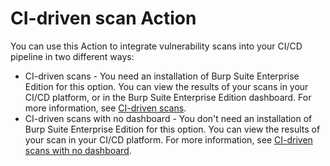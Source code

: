 # CI-driven scan Action

You can use this Action to integrate vulnerability scans into your CI/CD pipeline in two different ways:
* CI-driven scans - You need an installation of Burp Suite Enterprise Edition for this option. You can view the results of your scans in your CI/CD platform, or in the Burp Suite Enterprise Edition dashboard. For more information, see [CI-driven scans](./ci-driven-scans-with-no-dashboard.md).
* CI-driven scans with no dashboard - You don't need an installation of Burp Suite Enterprise Edition for this option. You can view the results of your scan in your CI/CD platform. For more information, see [CI-driven scans with no dashboard](./ci-driven-scans-with-no-dashboard.md).

